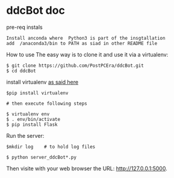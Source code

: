 # ddcBot doc

pre-req instals
```
Install anconda where  Python3 is part of the insgtallation
add  /anaconda3/bin to PATH as siad in other README file
```

How to use
The easy way is to clone it and use it via a virtualenv:
```
$ git clone https://github.com/PostPCEra/ddcBot.git
$ cd ddcBot
```


install virtualenv [as said here](https://stackoverflow.com/questions/31133050/virtualenv-command-not-found)
```
$pip install virtualenv

# then execute following steps

$ virtualenv env
$ . env/bin/activate
$ pip install Flask
```

Run the server:
```
$mkdir log    # to hold log files

$ python server_ddcBot*.py
```
Then visite with your web browser the URL: http://127.0.0.1:5000.

